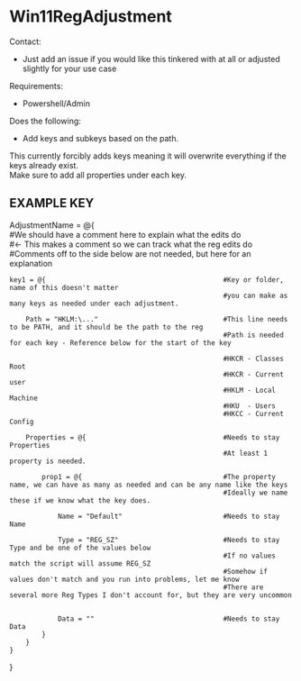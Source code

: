 # Win11RegAdjustment
Contact:  
- Just add an issue if you would like this tinkered with at all or adjusted slightly for your use case  

Requirements:  
- Powershell/Admin   

Does the following:  
- Add keys and subkeys based on the path.       


This currently forcibly adds keys meaning it will overwrite everything if the keys already exist.  
Make sure to add all properties under each key.  

## EXAMPLE KEY
AdjustmentName = @{  
    #We should have a comment here to explain what the edits do  
    #<- This makes a comment so we can track what the reg edits do  
    #Comments off to the side below are not needed, but here for an explanation  
   
    key1 = @{                                            #Key or folder, name of this doesn't matter  
                                                         #you can make as many keys as needed under each adjustment.  

        Path = "HKLM:\..."                               #This line needs to be PATH, and it should be the path to the reg  
                                                         #Path is needed for each key - Reference below for the start of the key  
  
                                                         #HKCR - Classes Root  
                                                         #HKCR - Current user  
                                                         #HKLM - Local Machine  
                                                         #HKU  - Users  
                                                         #HKCC - Current Config  
  
        Properties = @{                                  #Needs to stay Properties  
                                                         #At least 1 property is needed.  
  
            prop1 = @{                                   #The property name, we can have as many as needed and can be any name like the keys  
                                                         #Ideally we name these if we know what the key does.  
  
                Name = "Default"                         #Needs to stay Name  
  
                Type = "REG_SZ"                          #Needs to stay Type and be one of the values below  
                                                         #If no values match the script will assume REG_SZ  
                                                         #Somehow if values don't match and you run into problems, let me know  
                                                         #There are several more Reg Types I don't account for, but they are very uncommon  
  
                  
                Data = ""                                #Needs to stay Data  
            }  
        }  
    }  
}   